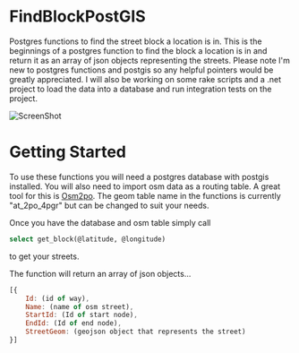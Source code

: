 FindBlockPostGIS
================

Postgres functions to find the street block a location is in. This is the beginnings of a postgres function to find the block a location is in and return it as an array of json objects representing the streets. Please note I'm new to postgres functions and postgis so any helpful pointers would be greatly appreciated. I will also be working on some rake scripts and a .net project to load the data into a database and run integration tests on the project.

![ScreenShot](https://raw.github.com/annymsMthd/FindBlockPostGIS/master/example.png)

Getting Started
===============

To use these functions you will need a postgres database with postgis installed. You will also need to import osm data as a routing table. A great tool for this is [Osm2po](http://osm2po.de/). The geom table name in the functions is currently "at_2po_4pgr" but can be changed to suit your needs.

Once you have the database and osm table simply call 
```sql 
select get_block(@latitude, @longitude) 
```
to get your streets.

The function will return an array of json objects...

```js
[{
	Id: (id of way),
	Name: (name of osm street),
	StartId: (Id of start node),
	EndId: (Id of end node),
	StreetGeom: (geojson object that represents the street)
}]
```
